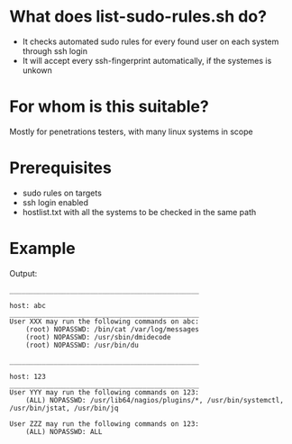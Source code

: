 # What does list-sudo-rules.sh do?
- It checks automated sudo rules for every found user on each system through ssh login
- It will accept every ssh-fingerprint automatically, if the systemes is unkown

# For whom is this suitable?
Mostly for penetrations testers, with many linux systems in scope

# Prerequisites
- sudo rules on targets
- ssh login enabled
- hostlist.txt with all the systems to be checked in the same path

# Example
Output:
```
_______________________________________________

host: abc
_______________________________________________
User XXX may run the following commands on abc:
    (root) NOPASSWD: /bin/cat /var/log/messages
    (root) NOPASSWD: /usr/sbin/dmidecode
    (root) NOPASSWD: /usr/bin/du

_______________________________________________

host: 123
_______________________________________________
User YYY may run the following commands on 123:
    (ALL) NOPASSWD: /usr/lib64/nagios/plugins/*, /usr/bin/systemctl, /usr/bin/jstat, /usr/bin/jq

User ZZZ may run the following commands on 123:
    (ALL) NOPASSWD: ALL

```
